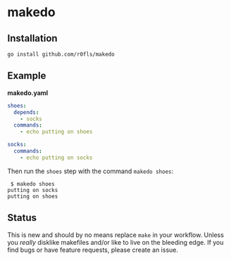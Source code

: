 # makedo

## Installation

```
go install github.com/r0fls/makedo
```

## Example


**makedo.yaml**
```yaml
shoes:
  depends:
    - socks
  commands:
    - echo putting on shoes

socks:
  commands:
    - echo putting on socks
```

Then run the `shoes` step with the command `makedo shoes`:

```shell
 $ makedo shoes
putting on socks
putting on shoes
```

## Status

This is new and should by no means replace `make` in your workflow. Unless you *really* disklike makefiles and/or like to live on the bleeding edge. If you find bugs or have feature requests, please create an issue.
